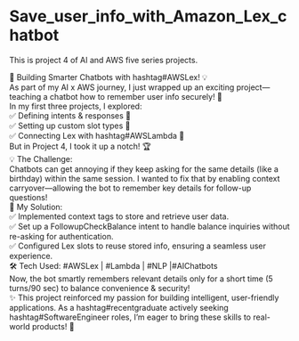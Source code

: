# Save_user_info_with_Amazon_Lex_chatbot
This is project 4 of AI and AWS five series projects.
<p>🚀 Building Smarter Chatbots with hashtag#AWSLex! 💡<br>
As part of my AI x AWS journey, I just wrapped up an exciting project—teaching a chatbot how to remember user info securely! 🎯<br>
In my first three projects, I explored:<br>
✅ Defining intents & responses 💬<br>
✅ Setting up custom slot types 🔀<br>
✅ Connecting Lex with hashtag#AWSLambda 🤝<br>
But in Project 4, I took it up a notch! 🏆<br>
💡 The Challenge:<br>
Chatbots can get annoying if they keep asking for the same details (like a birthday) within the same session. I wanted to fix that by enabling context carryover—allowing the bot to remember key details for follow-up questions!<br>
🔹 My Solution:<br>
✅ Implemented context tags to store and retrieve user data.<br>
✅ Set up a FollowupCheckBalance intent to handle balance inquiries without re-asking for authentication.<br>
✅ Configured Lex slots to reuse stored info, ensuring a seamless user experience.<br>
🛠️ Tech Used: #AWSLex | #Lambda | #NLP |#AIChatbots<br>
Now, the bot smartly remembers relevant details only for a short time (5 turns/90 sec) to balance convenience & security! <br>
✨ This project reinforced my passion for building intelligent, user-friendly applications. As a hashtag#recentgraduate actively seeking hashtag#SoftwareEngineer roles, I’m eager to bring these skills to real-world products! 🚀</p>
